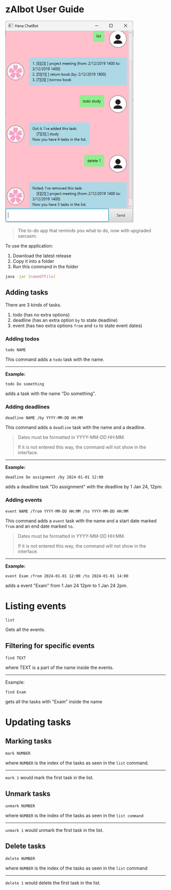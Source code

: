 # zAIbot User Guide

![](Ui.png)

> The to-do app that reminds you what to do,
now with upgraded sarcasm.

To use the application:
1. Download the latest release
2. Copy it into a folder
3. Run this command in the folder
```bash
java -jar [nameOfFile]
```
## Adding tasks

There are 3 kinds of tasks.
1. todo (has no extra options)
2. deadline (has an extra option `by` to state deadline)
3. event (has two extra options `from` and `to` to state event dates)

### Adding todos

```
todo NAME
```

This command adds a `todo` task with the name.

---
**Example:**
```
todo Do something
```
adds a task with the name "Do something".

### Adding deadlines

```
deadline NAME /by YYYY-MM-DD HH:MM
```

This command adds a `deadline` task with the name and
a deadline. 

> Dates must be formatted in YYYY-MM-DD HH:MM.
> 
> If it is not entered this way, the command will not show in the interface.

---
**Example:**
```
deadline Do assignment /by 2024-01-01 12:00
```
adds a deadline task "Do assignment" with the deadline 
by 1 Jan 24, 12pm.

### Adding events

```
event NAME /from YYYY-MM-DD HH:MM /to YYYY-MM-DD HH:MM
```

This command adds a `event` task with the name and
a start date marked `from` and an end date marked `to`.

> Dates must be formatted in YYYY-MM-DD HH:MM.
>
> If it is not entered this way, the command will not show in the interface.

---
**Example:**
```
event Exam /from 2024-01-01 12:00 /to 2024-01-01 14:00
```
adds a event "Exam" from 1 Jan 24 12pm to 1 Jan 24 2pm.

# Listing events

```
list
```

Gets all the events.

## Filtering for specific events

```angular2html
find TEXT
```

where TEXT is a part of the name inside the events.

---
Example:

```angular2html
find Exam
```

gets all the tasks with "Exam" inside the name

# Updating tasks

## Marking tasks

```
mark NUMBER
```
where `NUMBER` is the index of the tasks as seen 
in the `list` command.

---

```mark 1```
would mark the first task in the list.

## Unmark tasks

```
unmark NUMBER
```
where `NUMBER` is the index of the tasks as seen 
in the `list command`

---

```unmark 1```
would unmark the first task in the list.

## Delete tasks

```
delete NUMBER
```
where `NUMBER` is the index of the tasks as seen
in the `list` command

---

```delete 1```
would delete the first task in the list.
